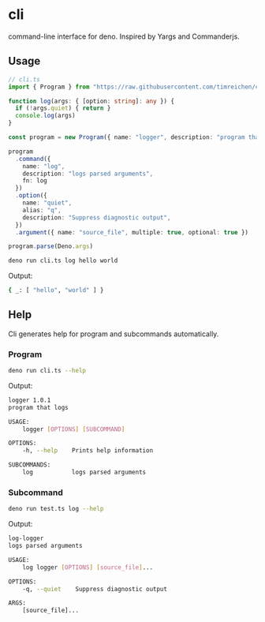 # cli

command-line interface for deno. Inspired by Yargs and Commanderjs.

## Usage
```ts
// cli.ts
import { Program } from "https://raw.githubusercontent.com/timreichen/cli/master/mod.ts"

function log(args: { [option: string]: any }) {
  if (!args.quiet) { return }
  console.log(args)
}

const program = new Program({ name: "logger", description: "program that logs", version: "1.0.1", fn: log })

program
  .command({
    name: "log",
    description: "logs parsed arguments",
    fn: log
  })
  .option({
    name: "quiet",
    alias: "q",
    description: "Suppress diagnostic output",
  })
  .argument({ name: "source_file", multiple: true, optional: true })

program.parse(Deno.args)

```
```sh
deno run cli.ts log hello world
```
Output:
```sh
{ _: [ "hello", "world" ] }
```

## Help
Cli generates help for program and subcommands automatically.

### Program

```sh
deno run cli.ts --help
```
Output:
```sh
logger 1.0.1
program that logs

USAGE:
    logger [OPTIONS] [SUBCOMMAND]

OPTIONS:
    -h, --help    Prints help information

SUBCOMMANDS:
    log           logs parsed arguments  
```

### Subcommand
```sh
deno run test.ts log --help
```
Output:
```sh
log-logger
logs parsed arguments

USAGE:
    log logger [OPTIONS] [source_file]...

OPTIONS:
    -q, --quiet    Suppress diagnostic output

ARGS:
    [source_file]...   
```



